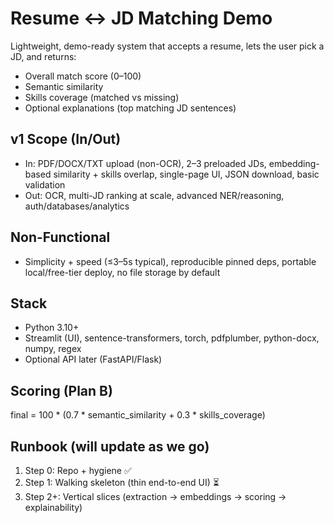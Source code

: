 # Resume ↔ JD Matching Demo

Lightweight, demo-ready system that accepts a resume, lets the user pick a JD, and returns:
- Overall match score (0–100)
- Semantic similarity
- Skills coverage (matched vs missing)
- Optional explanations (top matching JD sentences)

## v1 Scope (In/Out)
- In: PDF/DOCX/TXT upload (non-OCR), 2–3 preloaded JDs, embedding-based similarity + skills overlap, single-page UI, JSON download, basic validation
- Out: OCR, multi-JD ranking at scale, advanced NER/reasoning, auth/databases/analytics

## Non-Functional
- Simplicity + speed (≤3–5s typical), reproducible pinned deps, portable local/free-tier deploy, no file storage by default

## Stack
- Python 3.10+
- Streamlit (UI), sentence-transformers, torch, pdfplumber, python-docx, numpy, regex
- Optional API later (FastAPI/Flask)

## Scoring (Plan B)
final = 100 * (0.7 * semantic_similarity + 0.3 * skills_coverage)

## Runbook (will update as we go)
1. Step 0: Repo + hygiene ✅
2. Step 1: Walking skeleton (thin end-to-end UI) ⏳
3. Step 2+: Vertical slices (extraction → embeddings → scoring → explainability)
